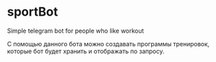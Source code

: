 # sportBot

Simple telegram bot for people who like workout

С помощью данного бота можно создавать программы тренировок, которые бот будет хранить и отображать по запросу.
